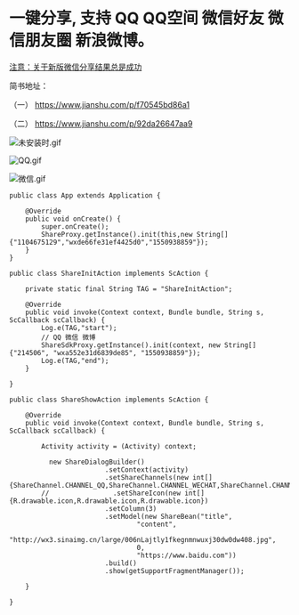 # 一键分享, 支持 QQ QQ空间 微信好友 微信朋友圈 新浪微博。

[注意：关于新版微信分享结果总是成功](https://mp.weixin.qq.com/cgi-bin/announce?action=getannouncement&announce_id=11526372695t90Dn&version=&lang=zh_CN&token=)

简书地址：

（一） https://www.jianshu.com/p/f70545bd86a1

（二） https://www.jianshu.com/p/92da26647aa9

![未安装时.gif](https://upload-images.jianshu.io/upload_images/8886407-d46914f1227ed2f8.gif?imageMogr2/auto-orient/strip)

![QQ.gif](https://upload-images.jianshu.io/upload_images/8886407-3f880a7b16753c35.gif?imageMogr2/auto-orient/strip)

![微信.gif](https://upload-images.jianshu.io/upload_images/8886407-cdc8e3aa15580665.gif?imageMogr2/auto-orient/strip)

```
public class App extends Application {

    @Override
    public void onCreate() {
        super.onCreate();
        ShareProxy.getInstance().init(this,new String[]{"1104675129","wxde66fe31ef4425d0","1550938859"});
    }
}
```

```
public class ShareInitAction implements ScAction {

    private static final String TAG = "ShareInitAction";

    @Override
    public void invoke(Context context, Bundle bundle, String s, ScCallback scCallback) {
        Log.e(TAG,"start");
        // QQ 微信 微博
        ShareSdkProxy.getInstance().init(context, new String[]{"214506", "wxa552e31d6839de85", "1550938859"});
        Log.e(TAG,"end");
    }

}
```

```
public class ShareShowAction implements ScAction {

    @Override
    public void invoke(Context context, Bundle bundle, String s, ScCallback scCallback) {

        Activity activity = (Activity) context;

          new ShareDialogBuilder()
                        .setContext(activity)
                        .setShareChannels(new int[]{ShareChannel.CHANNEL_QQ,ShareChannel.CHANNEL_WECHAT,ShareChannel.CHANNEL_WEIBO})
        //                .setShareIcon(new int[]{R.drawable.icon,R.drawable.icon,R.drawable.icon})
                        .setColumn(3)
                        .setModel(new ShareBean("title",
                                "content",
                                "http://wx3.sinaimg.cn/large/006nLajtly1fkegnmnwuxj30dw0dw408.jpg",
                                0,
                                "https://www.baidu.com"))
                        .build()
                        .show(getSupportFragmentManager());

    }

}
```
